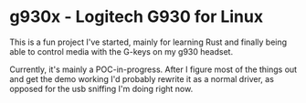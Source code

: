 # g930x - Logitech G930 for Linux

This is a fun project I've started, mainly for learning Rust and finally being able to control media with the G-keys on my g930 headset.

Currently, it's mainly a POC-in-progress. After I figure most of the things out and get the demo working I'd probably rewrite it as a normal driver, as opposed for the usb sniffing I'm doing right now.
